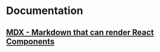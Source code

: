 # Documentation

## [MDX - Markdown that can render React Components](http://jxnblk.com/writing/posts/progressive-documentation/)
